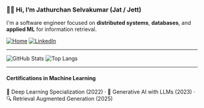 ### 👋🏽 Hi, I’m Jathurchan Selvakumar (Jat / Jett)

I'm a software engineer focused on **distributed systems**, **databases**, and **applied ML** for information retrieval.

[![Home](https://img.shields.io/badge/Website-jat.work-5283ec?style=for-the-badge)](https://jat.work)
[![LinkedIn](https://img.shields.io/badge/LinkedIn-jathurchan-blue?style=for-the-badge)](https://linkedin.com/in/jathurchan)

---

![GitHub Stats](https://github-readme-stats.vercel.app/api?username=jathurchan&show_icons=true&theme=transparent&hide_title=true)
![Top Langs](https://github-readme-stats.vercel.app/api/top-langs/?username=jathurchan&layout=compact)




---

#### Certifications in Machine Learning
🧠 Deep Learning Specialization (2022) · 🤖 Generative AI with LLMs (2023) · 🔍 Retrieval Augmented Generation (2025)
